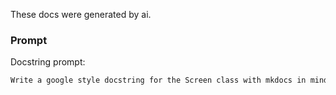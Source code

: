 These docs were generated by ai.

### Prompt

Docstring prompt:

```bash
Write a google style docstring for the Screen class with mkdocs in mind. Do not include default values. Provide methods, arguments and attributes
```